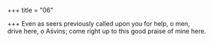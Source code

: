 +++
title = "06"

+++
Even as seers previously called upon you for help, o men,  
drive here, o Aśvins; come right up to this good praise of mine here.  